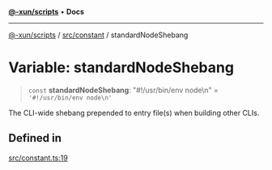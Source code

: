[**@-xun/scripts**](../../../README.md) • **Docs**

***

[@-xun/scripts](../../../README.md) / [src/constant](../README.md) / standardNodeShebang

# Variable: standardNodeShebang

> `const` **standardNodeShebang**: "#!/usr/bin/env node\n" = `'#!/usr/bin/env node\n'`

The CLI-wide shebang prepended to entry file(s) when building other CLIs.

## Defined in

[src/constant.ts:19](https://github.com/Xunnamius/xscripts/blob/ce701f3d57da9f82ee0036320bc62d5c51233011/src/constant.ts#L19)

